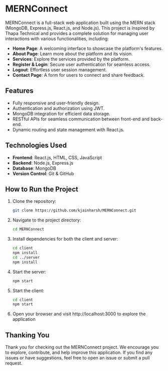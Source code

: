 # MERNConnect  

MERNConnect is a full-stack web application built using the MERN stack (MongoDB, Express.js, React.js, and Node.js). This project is inspired by Thapa Technical and provides a complete solution for managing user interactions with various functionalities, including:  

- **Home Page**: A welcoming interface to showcase the platform's features.  
- **About Page**: Learn more about the platform and its vision.  
- **Services**: Explore the services provided by the platform.  
- **Register & Login**: Secure user authentication for seamless access.  
- **Logout**: Effortless user session management.  
- **Contact Page**: A form for users to connect and share feedback.  

## Features  
- Fully responsive and user-friendly design.  
- Authentication and authorization using JWT.  
- MongoDB integration for efficient data storage.  
- RESTful APIs for seamless communication between front-end and back-end.  
- Dynamic routing and state management with React.js.  

## Technologies Used  
- **Frontend**: React.js, HTML, CSS, JavaScript  
- **Backend**: Node.js, Express.js  
- **Database**: MongoDB  
- **Version Control**: Git & GitHub  

## How to Run the Project  
1. Clone the repository:  
   ```bash  
   git clone https://github.com/kjainharsh/MERNConnect.git

2. Navigate to the project directory:
    ```bash
    cd MERNConnect  

3. Install dependencies for both the client and server:
    ```bash
    cd client  
    npm install  
    cd ../server  
    npm install  

4. Start the server:
    ```bash
    npm start  

5. Start the client:
    ```bash
    cd client  
    npm start  

6. Open your browser and visit http://localhost:3000 to explore the application

## Thanking You
Thank you for checking out the MERNConnect project. We encourage you to explore, contribute, and help improve this application. If you find any issues or have suggestions, feel free to open an issue or submit a pull request.

